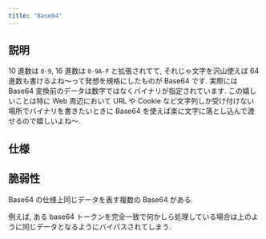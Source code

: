 ```yaml
---
title: "Base64"
---
```


## 説明
10 進数は `0-9`, 16 進数は `0-9A-F` と拡張されてて, それじゃ文字を沢山使えば 64 進数も書けるよね～って発想を規格にしたものが Base64 です. 実際には Base64 変換前のデータは数字ではなくバイナリが指定されています. この嬉しいことは特に Web 周辺において URL や Cookie など文字列しか受け付けない場所でバイナリを書きたいときに Base64 を使えば楽に文字に落とし込んで渡せるので嬉しいよね～.

## 仕様


## 脆弱性
Base64 の仕様上同じデータを表す複数の Base64 がある.

例えば, ある base64 トークンを完全一致で何かしら処理している場合は上のように同じデータとなるようにバイパスされてしまう.

